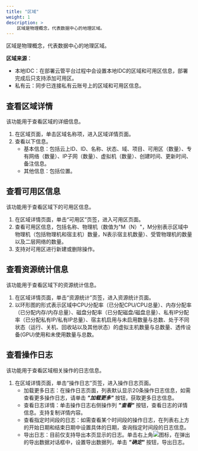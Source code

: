 ```yaml
---
title: "区域"
weight: 1
description: >
    区域是物理概念，代表数据中心的地理区域。
---
```


区域是物理概念，代表数据中心的地理区域。

**区域来源**：

- 本地IDC：在部署云管平台过程中会设置本地IDC的区域和可用区信息，部署完成后只支持添加可用区。
- 私有云：同步已连接私有云账号上的区域和可用区信息。

## 查看区域详情

该功能用于查看区域的详细信息。

1. 在区域页面，单击区域名称项，进入区域详情页面。
2. 查看以下信息。
    - 基本信息：包括云上ID、ID、名称、状态、域、项目、可用区（数量）、专有网络（数量）、IP子网（数量）、虚拟机（数量）、创建时间、更新时间、备注信息。
    - 其他信息：包括位置。

## 查看可用区信息

该功能用于查看区域下的可用区信息。

1. 在区域详情页面，单击“可用区”页签，进入可用区页面。
2. 查看可用区信息，包括名称、物理机（数值为"M（N）"，M分别表示区域中物理机（包括物理机和宿主机）数量，N表示宿主机数量）、受管物理机的数量以及二层网络的数量。
3. 支持对可用区进行新建或删除操作。

## 查看资源统计信息

该功能用于查看区域下的资源统计信息。

1. 在区域详情页面，单击“资源统计”页签，进入资源统计页面。
2. 以环形图的形式表示区域中CPU分配率（已分配CPU/CPU总量）、内存分配率（已分配内存/内存总量）、磁盘分配率（已分配磁盘/磁盘总量）、私有IP分配率（已分配私有IP/私有IP总量）、宿主机启用与未启用数量与总数、处于不同状态（运行、关机、回收站以及其他状态）的虚拟主机数量与总数量、透传设备(GPU)使用和未使用数量与总数。


## 查看操作日志

该功能用于查看区域相关操作的日志信息。

1. 在区域详情页面，单击“操作日志”页签，进入操作日志页面。
    - 加载更多日志：在操作日志页面，列表默认显示20条操作日志信息，如需查看更多操作日志，请单击 **_"加载更多"_** 按钮，获取更多日志信息。
    - 查看日志详情：单击操作日志右侧操作列 **_"查看"_** 按钮，查看日志的详情信息。支持复制详情内容。
    - 查看指定时间段的日志：如需查看某个时间段的操作日志，在列表右上方的开始日期和结束日期中设置具体的日期，查询指定时间段的日志信息。
    - 导出日志：目前仅支持导出本页显示的日志。单击右上角![](../../../../images/download.png)图标，在弹出的导出数据对话框中，设置导出数据列，单击 **_"确定"_** 按钮，导出日志。
